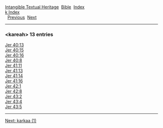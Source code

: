 [Intangible Textual Heritage](../../index)  [Bible](../index) 
[Index](index)   
[k Index](_k_)  
  [Previous](c06404)  [Next](c06406) 

------------------------------------------------------------------------

### &lt;kareah&gt; 13 entries

[Jer 40:13](../kjv/jer040.htm#013)  
[Jer 40:15](../kjv/jer040.htm#015)  
[Jer 40:16](../kjv/jer040.htm#016)  
[Jer 40:8](../kjv/jer040.htm#008)  
[Jer 41:11](../kjv/jer041.htm#011)  
[Jer 41:13](../kjv/jer041.htm#013)  
[Jer 41:14](../kjv/jer041.htm#014)  
[Jer 41:16](../kjv/jer041.htm#016)  
[Jer 42:1](../kjv/jer042.htm#001)  
[Jer 42:8](../kjv/jer042.htm#008)  
[Jer 43:2](../kjv/jer043.htm#002)  
[Jer 43:4](../kjv/jer043.htm#004)  
[Jer 43:5](../kjv/jer043.htm#005)  

------------------------------------------------------------------------

[Next: karkaa (1)](c06406)
